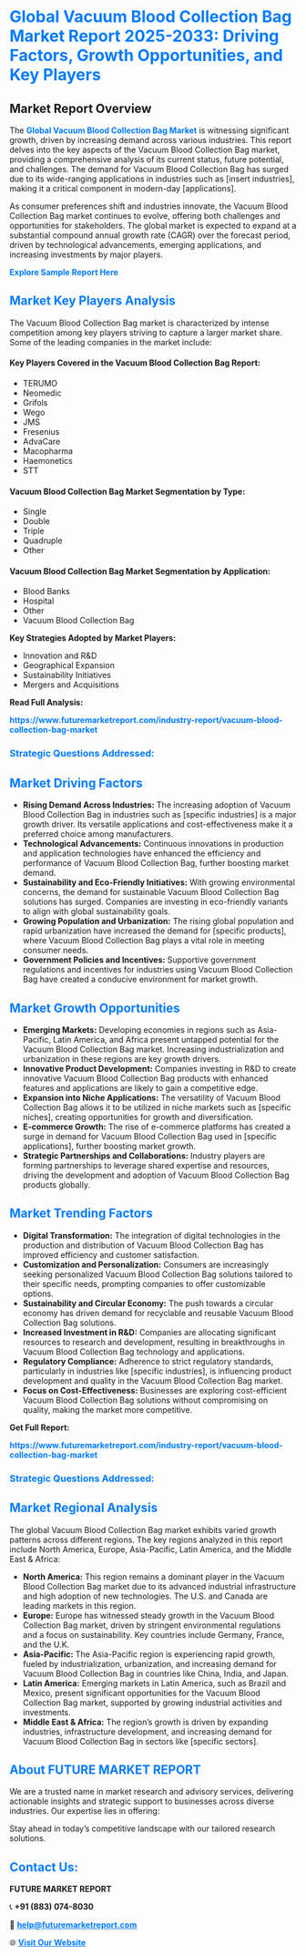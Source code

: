 <h1 style="color: #007BFF;">Global Vacuum Blood Collection Bag Market Report 2025-2033: Driving Factors, Growth Opportunities, and Key Players</h1>

<section id="overview">
<h2>Market Report Overview</h2>
<p>The <a href="https://www.futuremarketreport.com/industry-report/vacuum-blood-collection-bag-market" style="color: #007BFF; text-decoration: none;"><strong>Global Vacuum Blood Collection Bag Market</strong></a> is witnessing significant growth, driven by increasing demand across various industries. This report delves into the key aspects of the Vacuum Blood Collection Bag market, providing a comprehensive analysis of its current status, future potential, and challenges. The demand for Vacuum Blood Collection Bag has surged due to its wide-ranging applications in industries such as [insert industries], making it a critical component in modern-day [applications].</p>
<p>As consumer preferences shift and industries innovate, the Vacuum Blood Collection Bag market continues to evolve, offering both challenges and opportunities for stakeholders. The global market is expected to expand at a substantial compound annual growth rate (CAGR) over the forecast period, driven by technological advancements, emerging applications, and increasing investments by major players.</p>
</section>

<section id="overview">
<p><a href="https://www.futuremarketreport.com/request-sample/reportId=122574" style="color: #007BFF; text-decoration: none;"><strong>Explore Sample Report Here</strong></a></p>
</section>

<section id="key-players">
<h2 style="color: #007BFF;">Market Key Players Analysis</h2>
<p>The Vacuum Blood Collection Bag market is characterized by intense competition among key players striving to capture a larger market share. Some of the leading companies in the market include:</p>
<h4>Key Players Covered in the Vacuum Blood Collection Bag Report:</h4>
<ul><li>TERUMO</li><li>Neomedic</li><li>Grifols</li><li>Wego</li><li>JMS</li><li>Fresenius</li><li>AdvaCare</li><li>Macopharma</li><li>Haemonetics</li><li>STT</li></ul>
<h4>Vacuum Blood Collection Bag Market Segmentation by Type:</h4>
<ul><li>Single</li><li>Double</li><li>Triple</li><li>Quadruple</li><li>Other</li></ul>

<h4>Vacuum Blood Collection Bag Market Segmentation by Application:</h4>
<ul><li>Blood Banks</li><li>Hospital</li><li>Other</li><li>Vacuum Blood Collection Bag</li></ul>
<p><strong>Key Strategies Adopted by Market Players:</strong></p>
<ul>
<li>Innovation and R&D</li>
<li>Geographical Expansion</li>
<li>Sustainability Initiatives</li>
<li>Mergers and Acquisitions</li>
</ul>
</section>

<section>
<p><strong>Read Full Analysis: </strong></p><a href="https://www.futuremarketreport.com/industry-report/vacuum-blood-collection-bag-market" style="color: #007BFF; text-decoration: none;"><strong>https://www.futuremarketreport.com/industry-report/vacuum-blood-collection-bag-market</strong></a>
<h3 style="color: #007BFF;">Strategic Questions Addressed:</h3>
</section>

<section id="driving-factors">
<h2 style="color: #007BFF;">Market Driving Factors</h2>
<ul>
<li><strong>Rising Demand Across Industries:</strong> The increasing adoption of Vacuum Blood Collection Bag in industries such as [specific industries] is a major growth driver. Its versatile applications and cost-effectiveness make it a preferred choice among manufacturers.</li>
<li><strong>Technological Advancements:</strong> Continuous innovations in production and application technologies have enhanced the efficiency and performance of Vacuum Blood Collection Bag, further boosting market demand.</li>
<li><strong>Sustainability and Eco-Friendly Initiatives:</strong> With growing environmental concerns, the demand for sustainable Vacuum Blood Collection Bag solutions has surged. Companies are investing in eco-friendly variants to align with global sustainability goals.</li>
<li><strong>Growing Population and Urbanization:</strong> The rising global population and rapid urbanization have increased the demand for [specific products], where Vacuum Blood Collection Bag plays a vital role in meeting consumer needs.</li>
<li><strong>Government Policies and Incentives:</strong> Supportive government regulations and incentives for industries using Vacuum Blood Collection Bag have created a conducive environment for market growth.</li>
</ul>
</section>

<section id="growth-opportunities">
<h2 style="color: #007BFF;">Market Growth Opportunities</h2>
<ul>
<li><strong>Emerging Markets:</strong> Developing economies in regions such as Asia-Pacific, Latin America, and Africa present untapped potential for the Vacuum Blood Collection Bag market. Increasing industrialization and urbanization in these regions are key growth drivers.</li>
<li><strong>Innovative Product Development:</strong> Companies investing in R&D to create innovative Vacuum Blood Collection Bag products with enhanced features and applications are likely to gain a competitive edge.</li>
<li><strong>Expansion into Niche Applications:</strong> The versatility of Vacuum Blood Collection Bag allows it to be utilized in niche markets such as [specific niches], creating opportunities for growth and diversification.</li>
<li><strong>E-commerce Growth:</strong> The rise of e-commerce platforms has created a surge in demand for Vacuum Blood Collection Bag used in [specific applications], further boosting market growth.</li>
<li><strong>Strategic Partnerships and Collaborations:</strong> Industry players are forming partnerships to leverage shared expertise and resources, driving the development and adoption of Vacuum Blood Collection Bag products globally.</li>
</ul>
</section>

<section id="trending-factors">
<h2 style="color: #007BFF;">Market Trending Factors</h2>
<ul>
<li><strong>Digital Transformation:</strong> The integration of digital technologies in the production and distribution of Vacuum Blood Collection Bag has improved efficiency and customer satisfaction.</li>
<li><strong>Customization and Personalization:</strong> Consumers are increasingly seeking personalized Vacuum Blood Collection Bag solutions tailored to their specific needs, prompting companies to offer customizable options.</li>
<li><strong>Sustainability and Circular Economy:</strong> The push towards a circular economy has driven demand for recyclable and reusable Vacuum Blood Collection Bag solutions.</li>
<li><strong>Increased Investment in R&D:</strong> Companies are allocating significant resources to research and development, resulting in breakthroughs in Vacuum Blood Collection Bag technology and applications.</li>
<li><strong>Regulatory Compliance:</strong> Adherence to strict regulatory standards, particularly in industries like [specific industries], is influencing product development and quality in the Vacuum Blood Collection Bag market.</li>
<li><strong>Focus on Cost-Effectiveness:</strong> Businesses are exploring cost-efficient Vacuum Blood Collection Bag solutions without compromising on quality, making the market more competitive.</li>
</ul>
</section>

<section>
<p><strong>Get Full Report: </strong></p><a href="https://www.futuremarketreport.com/industry-report/vacuum-blood-collection-bag-market" style="color: #007BFF; text-decoration: none;"><strong>https://www.futuremarketreport.com/industry-report/vacuum-blood-collection-bag-market</strong></a>
<h3 style="color: #007BFF;">Strategic Questions Addressed:</h3>
</section>


<section id="regional-analysis">
<h2 style="color: #007BFF;">Market Regional Analysis</h2>
<p>The global Vacuum Blood Collection Bag market exhibits varied growth patterns across different regions. The key regions analyzed in this report include North America, Europe, Asia-Pacific, Latin America, and the Middle East & Africa:</p>
<ul>
<li><strong>North America:</strong> This region remains a dominant player in the Vacuum Blood Collection Bag market due to its advanced industrial infrastructure and high adoption of new technologies. The U.S. and Canada are leading markets in this region.</li>
<li><strong>Europe:</strong> Europe has witnessed steady growth in the Vacuum Blood Collection Bag market, driven by stringent environmental regulations and a focus on sustainability. Key countries include Germany, France, and the U.K.</li>
<li><strong>Asia-Pacific:</strong> The Asia-Pacific region is experiencing rapid growth, fueled by industrialization, urbanization, and increasing demand for Vacuum Blood Collection Bag in countries like China, India, and Japan.</li>
<li><strong>Latin America:</strong> Emerging markets in Latin America, such as Brazil and Mexico, present significant opportunities for the Vacuum Blood Collection Bag market, supported by growing industrial activities and investments.</li>
<li><strong>Middle East & Africa:</strong> The region’s growth is driven by expanding industries, infrastructure development, and increasing demand for Vacuum Blood Collection Bag in sectors like [specific sectors].</li>
</ul>
</section>

<footer>
<h2 style="color: #007BFF;">About FUTURE MARKET REPORT</h2>
<p>We are a trusted name in market research and advisory services, delivering actionable insights and strategic support to businesses across diverse industries. Our expertise lies in offering:</p>

<p>Stay ahead in today’s competitive landscape with our tailored research solutions.</p>

<h2 style="color: #007BFF;">Contact Us:</h2>
<p><strong>FUTURE MARKET REPORT</strong></p>
<p>📞 <strong>+91 (883) 074-8030</strong></p>
<p>📧 <strong><a href="mailto:help@futuremarketreport.com" style="color: #007BFF;">help@futuremarketreport.com</a></strong></p>
<p>🌐 <strong><a href="https://www.futuremarketreport.com/" style="color: #007BFF;">Visit Our Website</a></strong></p>
</footer>